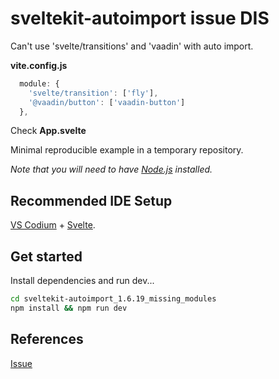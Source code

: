 # sveltekit-autoimport issue DIS

Can't use 'svelte/transitions' and 'vaadin' with auto import.

**vite.config.js**
```js
  module: {
    'svelte/transition': ['fly'],
    '@vaadin/button': ['vaadin-button']
  },
```

Check **App.svelte**

Minimal reproducible example in a temporary repository.

*Note that you will need to have [Node.js](https://nodejs.org) installed.*

## Recommended IDE Setup

[VS Codium](https://vscodium.com/) + [Svelte](https://marketplace.visualstudio.com/items?itemName=svelte.svelte-vscode).

## Get started

Install dependencies and run dev...

```bash
cd sveltekit-autoimport_1.6.19_missing_modules
npm install && npm run dev
```

## References

[Issue](https://github.com/yuanchuan/sveltekit-autoimport/issues/34)
